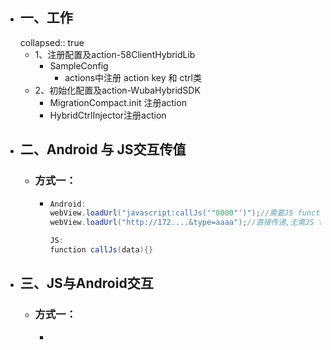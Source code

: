 - ## 一、工作
  collapsed:: true
	- 1、注册配置及action-58ClientHybridLib
		- SampleConfig
			- actions中注册 action key 和 ctrl类
	- 2、初始化配置及action-WubaHybridSDK
		- MigrationCompact.init 注册action
		- HybridCtrlInjector注册action
- ## 二、Android 与 JS交互传值
	- ### 方式一：
		- ```java
		  Android:
		  webView.loadUrl("javascript:callJs('"0000"')");//需要JS function callJs函数
		  webView.loadUrl("http://172....&type=aaaa");//直接传递,无需JS function 
		  
		  JS:
		  function callJs(data){}
		  
		  ```
- ## 三、JS与Android交互
	- ### 方式一：
		- ```java
		  ```